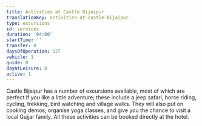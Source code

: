 ```yaml
---
title: Activities at Castle Bijaipur
translationKey: activities-at-castle-bijaipur
type: excursions
id: services
duration: '04:00'
startTime: ''
transfer: 0
daysOfOperation: 127
vehicle: 1
guide: 0
dayAtLeisure: 0
active: 1
---
```

Castle Bijaipur has a number of excursions available, most of which are perfect if you like a little adventure; these include a jeep safari, horse riding, cycling, trekking, bird watching and village walks. They will also put on cooking demos, organise yoga classes, and give you the chance to visit a local Gujjar family. All these activities can be booked directly at the hotel.